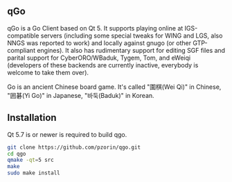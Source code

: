 ## qGo 

qGo is a Go Client based on Qt 5.
It supports playing online at IGS-compatible servers (including some special tweaks for WING and LGS, also NNGS was reported to work) and locally against gnugo (or other GTP-compliant engines).
It also has rudimentary support for editing SGF files and parital support for CyberORO/WBaduk, Tygem, Tom, and eWeiqi (developers of these backends are currently inactive, everybody is welcome to take them over).

Go is an ancient Chinese board game. It's called "圍棋(Wei Qi)" in Chinese, "囲碁(Yi Go)" in Japanese, "바둑(Baduk)" in Korean.


Installation
------------
Qt 5.7 is or newer is required to build qgo.

```sh
git clone https://github.com/pzorin/qgo.git
cd qgo
qmake -qt=5 src
make
sudo make install
```
